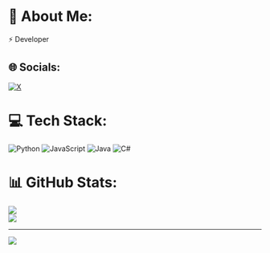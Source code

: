 # 💫 About Me:
⚡ Developer


## 🌐 Socials:
[![X](https://img.shields.io/badge/X-black.svg?logo=X&logoColor=white)](https://x.com/_st4ff) 

# 💻 Tech Stack:
![Python](https://img.shields.io/badge/python-3670A0?style=for-the-badge&logo=python&logoColor=ffdd54) ![JavaScript](https://img.shields.io/badge/javascript-%23323330.svg?style=for-the-badge&logo=javascript&logoColor=%23F7DF1E) ![Java](https://img.shields.io/badge/java-%23ED8B00.svg?style=for-the-badge&logo=openjdk&logoColor=white) ![C#](https://img.shields.io/badge/c%23-%23239120.svg?style=for-the-badge&logo=csharp&logoColor=white)
# 📊 GitHub Stats:
![](https://github-readme-streak-stats.herokuapp.com/?user=st4ff-dev&theme=dark&hide_border=false)<br/>
![](https://github-readme-stats.vercel.app/api/top-langs/?username=st4ff-dev&theme=dark&hide_border=false&include_all_commits=true&count_private=false&layout=compact)

---
[![](https://visitcount.itsvg.in/api?id=st4ff-dev&icon=0&color=3)](https://visitcount.itsvg.in)

<!-- Proudly created with GPRM ( https://gprm.itsvg.in ) -->

